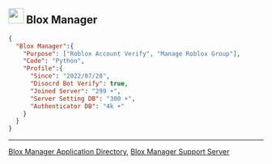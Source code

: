 <h2><img  src="https://cdn.discordapp.com/avatars/1160070137580363787/36c4ebb8e966f3243ad45949e0122913.webp"  width="30"> Blox Manager</h2>

```json
{
  "Blox Manager":{
    "Purpose": ["Roblox Account Verify", "Manage Roblox Group"],
    "Code": "Python",
    "Profile":{
      "Since": "2022/07/28",
      "Disocrd Bot Verify": true,
      "Joined Server": "299 +",
      "Server Setting DB": "300 +",
      "Authenticator DB": "4k +"
    }
  }
}
```
---
[Blox Manager Application Directory](https://discord.com/application-directory/1160070137580363787), [Blox Manager Support Server](https://discord.gg/ANeNwBAt7m)

